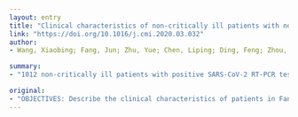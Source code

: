 ```yaml
---
layout: entry
title: "Clinical characteristics of non-critically ill patients with novel coronavirus infection (COVID-19) in a Fangcang Hospital"
link: "https://doi.org/10.1016/j.cmi.2020.03.032"
author:
- Wang, Xiaobing; Fang, Jun; Zhu, Yue; Chen, Liping; Ding, Feng; Zhou, Rui; Ge, Liuqing; Wang, Fan; Chen, Qian; Zhang, Yongxi; Zhao, Qiu

summary:
- "1012 non-critically ill patients with positive SARS-CoV-2 RT-PCR tests were included in the study. Asymptomatic infections only accounted for a small proportion of COVID-19. Diarrhea emerged in 152 of 1012 patients (15."

original:
- "OBJECTIVES: Describe the clinical characteristics of patients in Fangcang Hospital. METHODS: Non-critically ill patients with positive SARS-CoV-2 RT-PCR tests admitted to Dongxihu 'Fangcang' Hospital between February 7th and 12th were included, which was promptly constructed because of the rapid, exponential increase in COVID-19 patients in Wuhan, China; clinical course through February 22nd was recorded. RESULTS: 1012 non-critically ill patients with positive SARS-CoV-2 RT-PCR tests were included in the study. 30 (of 1012, 3.0%) patients were asymptomatic on admission. During hospitalization, 16 of 30 (53.3%) asymptomatic patients suffered from different symptoms. Fourteen of 1012 patients (1.4%) remained asymptomatic from exposure to the end of follow-up, with a median duration of 24 days (IQR 22-27). Fever (761 of 1012, 75.2%) and cough (531 of 1012, 52.4%) were the most common symptoms. Small patchy opacities (355 of 917, 38.7%)and ground-glass opacities (508 of 917, 55.4%) were common imaging manifestations in chest CT scan. One hundred patients (9.9%) were transferred to designated hospitals due to aggravation of illness. Diarrhea emerged in 152 of 1012 patients (15.0%). Male, elder age, diabetes cardiovascular diseases, chills, dyspnea, SO2 value of </=93%, WBC counts of >10 x10(9)/L and large consolidated opacity on CT images were all risk factors for aggravation of illness. CONCLUSIONS: Non-critically ill patients had different clinical characteristics than critically ill patients. Asymptomatic infections only accounted for a small proportion of COVID-19. Although with a low incidence, diarrhea was observed in patients with COVID-19, indicating the possibility of faecal-oral transmission."
---
```


